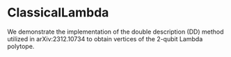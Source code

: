 # ClassicalLambda
We demonstrate the implementation of the double description (DD) method utilized in arXiv:2312.10734 to obtain vertices of the 2-qubit Lambda polytope.
